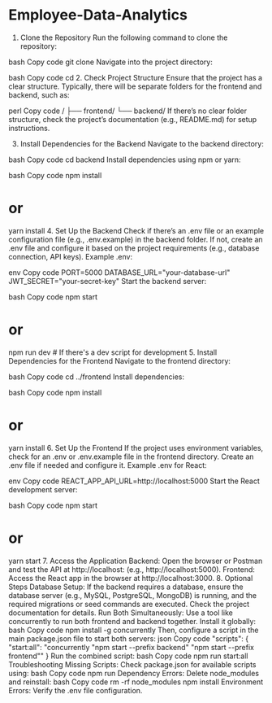 # Employee-Data-Analytics
1. Clone the Repository
Run the following command to clone the repository:

bash
Copy code
git clone <repository-url>
Navigate into the project directory:

bash
Copy code
cd <repository-name>
2. Check Project Structure
Ensure that the project has a clear structure. Typically, there will be separate folders for the frontend and backend, such as:

perl
Copy code
<repository-name>/
├── frontend/
└── backend/
If there’s no clear folder structure, check the project’s documentation (e.g., README.md) for setup instructions.

3. Install Dependencies for the Backend
Navigate to the backend directory:

bash
Copy code
cd backend
Install dependencies using npm or yarn:

bash
Copy code
npm install
# or
yarn install
4. Set Up the Backend
Check if there’s an .env file or an example configuration file (e.g., .env.example) in the backend folder.
If not, create an .env file and configure it based on the project requirements (e.g., database connection, API keys).
Example .env:

env
Copy code
PORT=5000
DATABASE_URL="your-database-url"
JWT_SECRET="your-secret-key"
Start the backend server:

bash
Copy code
npm start
# or
npm run dev  # If there's a dev script for development
5. Install Dependencies for the Frontend
Navigate to the frontend directory:

bash
Copy code
cd ../frontend
Install dependencies:

bash
Copy code
npm install
# or
yarn install
6. Set Up the Frontend
If the project uses environment variables, check for an .env or .env.example file in the frontend directory. Create an .env file if needed and configure it.
Example .env for React:

env
Copy code
REACT_APP_API_URL=http://localhost:5000
Start the React development server:

bash
Copy code
npm start
# or
yarn start
7. Access the Application
Backend: Open the browser or Postman and test the API at http://localhost:<backend-port> (e.g., http://localhost:5000).
Frontend: Access the React app in the browser at http://localhost:3000.
8. Optional Steps
Database Setup: If the backend requires a database, ensure the database server (e.g., MySQL, PostgreSQL, MongoDB) is running, and the required migrations or seed commands are executed. Check the project documentation for details.
Run Both Simultaneously: Use a tool like concurrently to run both frontend and backend together. Install it globally:
bash
Copy code
npm install -g concurrently
Then, configure a script in the main package.json file to start both servers:
json
Copy code
"scripts": {
  "start:all": "concurrently \"npm start --prefix backend\" \"npm start --prefix frontend\""
}
Run the combined script:
bash
Copy code
npm run start:all
Troubleshooting
Missing Scripts: Check package.json for available scripts using:
bash
Copy code
npm run
Dependency Errors: Delete node_modules and reinstall:
bash
Copy code
rm -rf node_modules
npm install
Environment Errors: Verify the .env file configuration.
